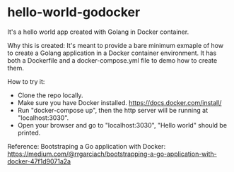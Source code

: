 # hello-world-godocker
It's a hello world app created with Golang in Docker container. 

Why this is created:
It's meant to provide a bare minimum exmaple of how to create a Golang application in a Docker container environment. It has both a Dockerfile and a docker-compose.yml file to demo how to create them.

How to try it:
* Clone the repo locally. 
* Make sure you have Docker installed. https://docs.docker.com/install/
* Run "docker-compose up", then the http server will be running at "localhost:3030".
* Open your browser and go to "localhost:3030", "Hello world" should be printed. 

Reference:
Bootstraping a Go application with Docker: https://medium.com/@rrgarciach/bootstrapping-a-go-application-with-docker-47f1d9071a2a
